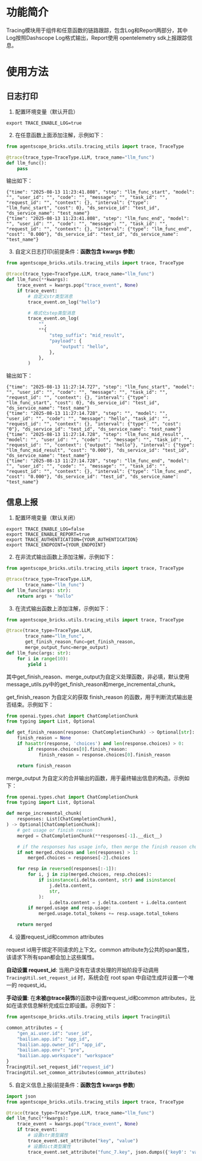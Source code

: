 # 功能简介
Tracing模块用于组件和任意函数的链路跟踪，包含Log和Report两部分，其中Log按照Dashscope Log格式输出，Report使用 opentelemetry sdk上报跟踪信息。

# 使用方法
## 日志打印
1. 配置环境变量（默认开启）
```shell
export TRACE_ENABLE_LOG=true
```
2. 在任意函数上面添加注解，示例如下：
```python
from agentscope_bricks.utils.tracing_utils import trace, TraceType

@trace(trace_type=TraceType.LLM, trace_name="llm_func")
def llm_func():
    pass
```
输出如下：
```text
{"time": "2025-08-13 11:23:41.808", "step": "llm_func_start", "model": "", "user_id": "", "code": "", "message": "", "task_id": "", "request_id": "", "context": {}, "interval": {"type": "llm_func_start", "cost": 0}, "ds_service_id": "test_id", "ds_service_name": "test_name"}
{"time": "2025-08-13 11:23:41.808", "step": "llm_func_end", "model": "", "user_id": "", "code": "", "message": "", "task_id": "", "request_id": "", "context": {}, "interval": {"type": "llm_func_end", "cost": "0.000"}, "ds_service_id": "test_id", "ds_service_name": "test_name"}
```

3. 自定义日志打印(前提条件：**函数包含 kwargs 参数**)
```python
from agentscope_bricks.utils.tracing_utils import trace, TraceType

@trace(trace_type=TraceType.LLM, trace_name="llm_func")
def llm_func(**kwargs):
    trace_event = kwargs.pop("trace_event", None)
    if trace_event:
        # 自定义str类型消息
        trace_event.on_log("hello")

        # 格式化step类型消息
        trace_event.on_log(
            "",
            **{
                "step_suffix": "mid_result",
                "payload": {
                    "output": "hello",
                },
            },
        )
```
输出如下：
```text
{"time": "2025-08-13 11:27:14.727", "step": "llm_func_start", "model": "", "user_id": "", "code": "", "message": "", "task_id": "", "request_id": "", "context": {}, "interval": {"type": "llm_func_start", "cost": 0}, "ds_service_id": "test_id", "ds_service_name": "test_name"}
{"time": "2025-08-13 11:27:14.728", "step": "", "model": "", "user_id": "", "code": "", "message": "hello", "task_id": "", "request_id": "", "context": {}, "interval": {"type": "", "cost": "0"}, "ds_service_id": "test_id", "ds_service_name": "test_name"}
{"time": "2025-08-13 11:27:14.728", "step": "llm_func_mid_result", "model": "", "user_id": "", "code": "", "message": "", "task_id": "", "request_id": "", "context": {"output": "hello"}, "interval": {"type": "llm_func_mid_result", "cost": "0.000"}, "ds_service_id": "test_id", "ds_service_name": "test_name"}
{"time": "2025-08-13 11:27:14.728", "step": "llm_func_end", "model": "", "user_id": "", "code": "", "message": "", "task_id": "", "request_id": "", "context": {}, "interval": {"type": "llm_func_end", "cost": "0.000"}, "ds_service_id": "test_id", "ds_service_name": "test_name"}
```
## 信息上报
1. 配置环境变量（默认关闭）
```shell
export TRACE_ENABLE_LOG=false
export TRACE_ENABLE_REPORT=true
export TRACE_AUTHENTICATION={YOUR_AUTHENTICATION}
export TRACE_ENDPOINT={YOUR_ENDPOINT}
```
2. 在非流式输出函数上添加注解，示例如下：

```python
from agentscope_bricks.utils.tracing_utils import trace, TraceType

@trace(trace_type=TraceType.LLM,
       trace_name="llm_func")
def llm_func(args: str):
    return args + "hello"
```


3. 在流式输出函数上添加注解，示例如下：
```python
from agentscope_bricks.utils.tracing_utils import trace, TraceType

@trace(trace_type=TraceType.LLM,
       trace_name="llm_func",
       get_finish_reason_func=get_finish_reason,
       merge_output_func=merge_output)
def llm_func(args: str):
    for i in range(10):
        yield i
```
其中get_finish_reason、merge_output为自定义处理函数，非必填，默认使用message_utils.py中的get_finish_reason和merge_incremental_chunk。

get_finish_reason 为自定义的获取 finish_reason 的函数，用于判断流式输出是否结束。示例如下：
```python
from openai.types.chat import ChatCompletionChunk
from typing import List, Optional

def get_finish_reason(response: ChatCompletionChunk) -> Optional[str]:
    finish_reason = None
    if hasattr(response, 'choices') and len(response.choices) > 0:
        if response.choices[0].finish_reason:
            finish_reason = response.choices[0].finish_reason

    return finish_reason
```

merge_output 为自定义的合并输出的函数，用于最终输出信息的构造。示例如下：
```python
from openai.types.chat import ChatCompletionChunk
from typing import List, Optional

def merge_incremental_chunk(
    responses: List[ChatCompletionChunk],
) -> Optional[ChatCompletionChunk]:
    # get usage or finish reason
    merged = ChatCompletionChunk(**responses[-1].__dict__)

    # if the responses has usage info, then merge the finish reason chunk to usage chunk
    if not merged.choices and len(responses) > 1:
        merged.choices = responses[-2].choices

    for resp in reversed(responses[:-1]):
        for i, j in zip(merged.choices, resp.choices):
            if isinstance(i.delta.content, str) and isinstance(
                j.delta.content,
                str,
            ):
                i.delta.content = j.delta.content + i.delta.content
        if merged.usage and resp.usage:
            merged.usage.total_tokens += resp.usage.total_tokens

    return merged
```



4. 设置request_id和common attributes

request id用于绑定不同请求的上下文。common attribute为公共的span属性，该请求下所有span都会加上这些属性。

**自动设置 request_id**: 当用户没有在请求处理的开始阶段手动调用 `TracingUtil.set_request_id` 时，系统会在 root span 中自动生成并设置一个唯一的 request_id。

**手动设置**: 在**未被@trace装饰**的函数中设置request_id和common attributes，比如在请求信息解析完成后立即设置。示例如下：

```python
from agentscope_bricks.utils.tracing_utils import TracingUtil

common_attributes = {
    "gen_ai.user.id": "user_id",
    "bailian.app.id": "app_id",
    "bailian.app.owner_id": "app_id",
    "bailian.app.env": "pre",
    "bailian.app.workspace": "workspace"
}
TracingUtil.set_request_id("request_id")
TracingUtil.set_common_attributes(common_attributes)
```
5. 自定义信息上报(前提条件：**函数包含 kwargs 参数**)
```python
import json
from agentscope_bricks.utils.tracing_utils import trace, TraceType

@trace(trace_type=TraceType.LLM, trace_name="llm_func")
def llm_func(**kwargs):
    trace_event = kwargs.pop("trace_event", None)
    if trace_event:
        # 设置str类型属性
        trace_event.set_attribute("key", "value")
        # 设置dict类型属性
        trace_event.set_attribute("func_7.key", json.dumps({'key0': 'value0', 'key1': 'value1'}))
```